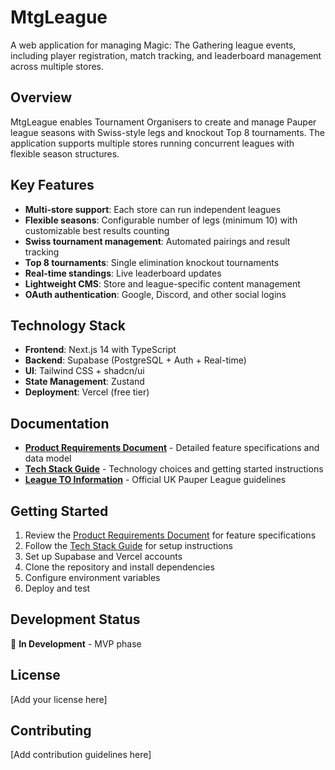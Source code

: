 # MtgLeague

A web application for managing Magic: The Gathering league events, including player registration, match tracking, and leaderboard management across multiple stores.

## Overview

MtgLeague enables Tournament Organisers to create and manage Pauper league seasons with Swiss-style legs and knockout Top 8 tournaments. The application supports multiple stores running concurrent leagues with flexible season structures.

## Key Features

- **Multi-store support**: Each store can run independent leagues
- **Flexible seasons**: Configurable number of legs (minimum 10) with customizable best results counting
- **Swiss tournament management**: Automated pairings and result tracking
- **Top 8 tournaments**: Single elimination knockout tournaments
- **Real-time standings**: Live leaderboard updates
- **Lightweight CMS**: Store and league-specific content management
- **OAuth authentication**: Google, Discord, and other social logins

## Technology Stack

- **Frontend**: Next.js 14 with TypeScript
- **Backend**: Supabase (PostgreSQL + Auth + Real-time)
- **UI**: Tailwind CSS + shadcn/ui
- **State Management**: Zustand
- **Deployment**: Vercel (free tier)

## Documentation

- **[Product Requirements Document](docs/mtgleague_prd.md)** - Detailed feature specifications and data model
- **[Tech Stack Guide](docs/tech_stack.md)** - Technology choices and getting started instructions
- **[League TO Information](docs/LeagueTOInfo.txt)** - Official UK Pauper League guidelines

## Getting Started

1. Review the [Product Requirements Document](docs/mtgleague_prd.md) for feature specifications
2. Follow the [Tech Stack Guide](docs/tech_stack.md) for setup instructions
3. Set up Supabase and Vercel accounts
4. Clone the repository and install dependencies
5. Configure environment variables
6. Deploy and test

## Development Status

🚧 **In Development** - MVP phase

## License

[Add your license here]

## Contributing

[Add contribution guidelines here] 